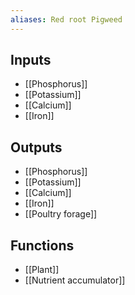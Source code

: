 ```yaml
---
aliases: Red root Pigweed
---
```


## Inputs
- [[Phosphorus]]
- [[Potassium]]
- [[Calcium]] 
- [[Iron]]

## Outputs
- [[Phosphorus]]
- [[Potassium]]
- [[Calcium]]
- [[Iron]]
- [[Poultry forage]]

## Functions
- [[Plant]]
- [[Nutrient accumulator]]